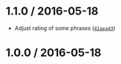 <!--remark setext-->

<!--lint disable no-multiple-toplevel-headings -->

1.1.0 / 2016-05-18
==================

*   Adjust rating of some phrases ([`41aea43`](https://github.com/wooorm/cuss/commit/41aea43))

1.0.0 / 2016-05-18
==================
